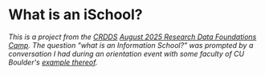 # What is an iSchool?

_This is a project from the [CRDDS](https://www.colorado.edu/crdds/) [August 2025 Research Data Foundations Camp](https://cu-boulder-crdds.github.io/Research-Data-Foundations-Camp-2025-August/). The question "what is an Information School?" was prompted by a conversation I had during an orientation event with some faculty of CU Boulder's [example thereof](https://www.colorado.edu/cmdi/infoscience)._